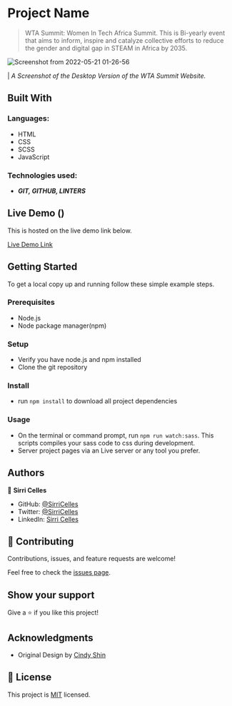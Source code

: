 
# Project Name

> WTA Summit: Women In Tech Africa Summit. This is Bi-yearly event that aims to inform, inspire and catalyze collective efforts to reduce the gender and digital gap in STEAM in Africa by 2035.
>
![Screenshot from 2022-05-21 01-26-56](https://user-images.githubusercontent.com/42035795/169627010-22ff7b8a-27cb-4f92-bee2-672fab40f05d.png)


| *A Screenshot of the Desktop Version of the WTA Summit Website.*
## Built With

### Languages:
- HTML
- CSS
- SCSS
- JavaScript

### Technologies used:
-  _**GIT, GITHUB, LINTERS**_

## Live Demo ()

This is hosted on the live demo link below.

[Live Demo Link](https://sirricelles.github.io/conference-page/)

## Getting Started

To get a local copy up and running follow these simple example steps.

### Prerequisites
- Node.js
- Node package manager(npm)
### Setup
- Verify you have node.js and npm installed
- Clone the git repository
### Install
- run `npm install` to download all project dependencies
### Usage
- On the terminal or command prompt, run `npm run watch:sass`. This scripts compiles your sass code to css during development.
- Server project pages via an Live server or any tool you prefer.

## Authors

👤 **Sirri Celles**

- GitHub: [@SirriCelles](https://github.com/SirriCelles)
- Twitter: [@SirriCelles](https://twitter.com/SirriCelles?t=fZl0blItFUQDC5vozH47nA&s=09)
- LinkedIn: [Sirri Celles](https://www.linkedin.com/in/sirri-celles)

## 🤝 Contributing

Contributions, issues, and feature requests are welcome!

Feel free to check the [issues page](https://github.com/SirriCelles/conference-page/issues).

## Show your support

Give a ⭐️ if you like this project!

## Acknowledgments

- Original Design by [Cindy Shin](https://www.behance.net/gallery/29845175/CC-Global-Summit-2015)


## 📝 License

This project is [MIT](https://github.com/git/git-scm.com/blob/main/MIT-LICENSE.txt) licensed.

